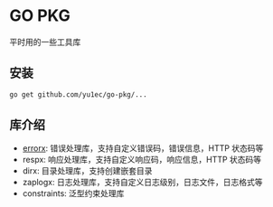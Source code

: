 # GO PKG

平时用的一些工具库

## 安装
```bash
go get github.com/yu1ec/go-pkg/...
```

## 库介绍
* [errorx](./errorx/README.md): 错误处理库，支持自定义错误码，错误信息，HTTP 状态码等
* respx: 响应处理库，支持自定义响应码，响应信息，HTTP 状态码等
* dirx: 目录处理库，支持创建嵌套目录
* zaplogx: 日志处理库，支持自定义日志级别，日志文件，日志格式等
* constraints: 泛型约束处理库
